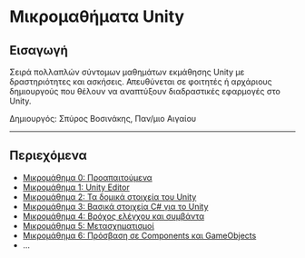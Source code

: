 # Μικρομαθήματα Unity

## Εισαγωγή
Σειρά πολλαπλών σύντομων μαθημάτων εκμάθησης Unity με δραστηριότητες και ασκήσεις. Απευθύνεται σε φοιτητές ή αρχάριους
δημιουργούς που θέλουν να αναπτύξουν διαδραστικές εφαρμογές στο Unity.

Δημιουργός: Σπύρος Βοσινάκης, Παν/μιο Αιγαίου

---

## Περιεχόμενα
- [Μικρομάθημα 0: Προαπαιτούμενα](Lectures/0-Prerequisites.md)
- [Μικρομάθημα 1: Unity Editor](Lectures/1-Editor.md)
- [Μικρομάθημα 2: Τα δομικά στοιχεία του Unity](Lectures/2-Building_blocks.md)
- [Μικρομάθημα 3: Βασικά στοιχεία C# για το Unity](Lectures/3-CSharp_essentials.md)
- [Μικρομάθημα 4: Βρόχος ελέγχου και συμβάντα](Lectures/4-Control-loop_events.md)
- [Μικρομάθημα 5: Μετασχηματισμοί](Lectures/5-Transformations.md)
- [Μικρομάθημα 6: Πρόσβαση σε Components και GameObjects](Lectures/6_Components_gameobjects.md)
- ...

